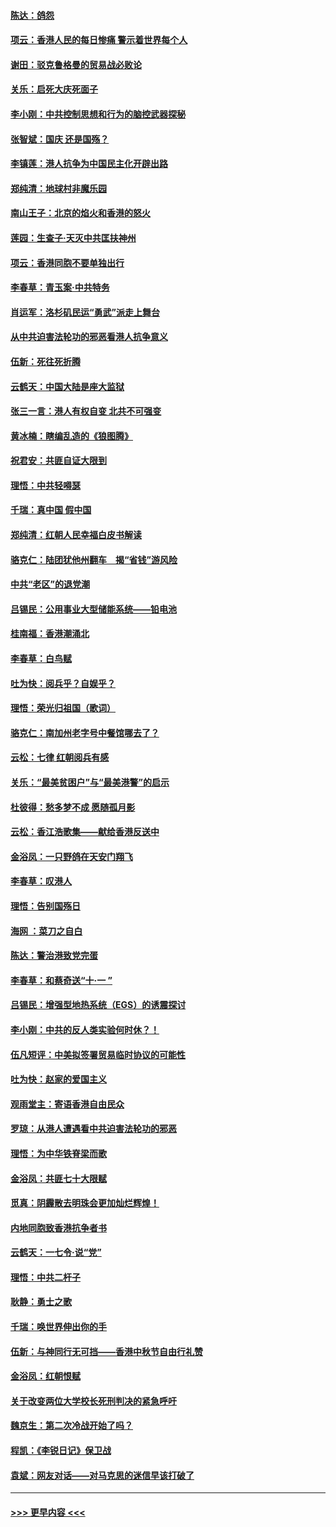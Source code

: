 #### [陈达：鸽怨](../pages/nsc993/n11561879.md?t=10020622) 
#### [项云：香港人民的每日惨痛  警示着世界每个人](../pages/nsc993/n11559273.md?t=10020622) 
#### [谢田：驳克鲁格曼的贸易战必败论](../pages/nsc993/n11555840.md?t=10020622) 
#### [关乐：启死大庆死面子](../pages/nsc993/n11556823.md?t=10020622) 
#### [李小刚：中共控制思想和行为的脑控武器探秘](../pages/nsc993/n11556776.md?t=10020622) 
#### [张智斌：国庆  还是国殇？](../pages/nsc993/n11556617.md?t=10020622) 
#### [李镇莲：港人抗争为中国民主化开辟出路](../pages/nsc993/n11556570.md?t=10020622) 
#### [郑纯清：地球村非魔乐园](../pages/nsc993/n11555415.md?t=10020622) 
#### [南山王子：北京的焰火和香港的怒火](../pages/nsc993/n11555318.md?t=10020622) 
#### [莲园：生查子·天灭中共匡扶神州](../pages/nsc993/n11555302.md?t=10020622) 
#### [项云：香港同胞不要单独出行](../pages/nsc993/n11555276.md?t=10020622) 
#### [李春草：青玉案‧中共特务](../pages/nsc993/n11552356.md?t=10020622) 
#### [肖运军：洛杉矶民运“勇武”派走上舞台](../pages/nsc993/n11551595.md?t=10020622) 
#### [从中共迫害法轮功的邪恶看港人抗争意义](../pages/nsc993/n11540858.md?t=10020622) 
#### [伍新：死往死折腾](../pages/nsc993/n11550174.md?t=10020622) 
#### [云鹤天：中国大陆是座大监狱](../pages/nsc993/n11550155.md?t=10020622) 
#### [张三一言：港人有权自变 北共不可强变](../pages/nsc993/n11550132.md?t=10020622) 
#### [黄冰楠：瞎编乱造的《狼图腾》](../pages/nsc993/n11550082.md?t=10020622) 
#### [祝君安：共匪自证大限到](../pages/nsc993/n11550041.md?t=10020622) 
#### [理悟：中共轻嘚瑟](../pages/nsc993/n11547978.md?t=10020622) 
#### [千瑞：真中国 假中国](../pages/nsc993/n11547865.md?t=10020622) 
#### [郑纯清：红朝人民幸福白皮书解读](../pages/nsc993/n11547499.md?t=10020622) 
#### [骆克仁：陆团犹他州翻车　揭“省钱”游风险](../pages/nsc993/n11546977.md?t=10020622) 
#### [中共“老区”的退党潮](../pages/nsc993/n11545995.md?t=10020622) 
#### [吕锡民：公用事业大型储能系统——铅电池](../pages/nsc993/n11545701.md?t=10020622) 
#### [桂南福：香港潮涌北](../pages/nsc993/n11545682.md?t=10020622) 
#### [李春草：白鸟赋](../pages/nsc993/n11545663.md?t=10020622) 
#### [吐为快：阅兵乎？自娱乎？](../pages/nsc993/n11545625.md?t=10020622) 
#### [理悟：荣光归祖国（歌词）](../pages/nsc993/n11545616.md?t=10020622) 
#### [骆克仁：南加州老字号中餐馆哪去了？](../pages/nsc993/n11545120.md?t=10020622) 
#### [云松：七律 红朝阅兵有感](../pages/nsc993/n11542394.md?t=10020622) 
#### [关乐：“最美贫困户”与“最美港警”的启示](../pages/nsc993/n11542252.md?t=10020622) 
#### [杜彼得：愁多梦不成 愿随孤月影](../pages/nsc993/n11540296.md?t=10020622) 
#### [云松：香江浩歌集——献给香港反送中](../pages/nsc993/n11540149.md?t=10020622) 
#### [金浴凤：一只野鸽在天安门翔飞](../pages/nsc993/n11540280.md?t=10020622) 
#### [李春草：叹港人](../pages/nsc993/n11540119.md?t=10020622) 
#### [理悟：告别国殇日](../pages/nsc993/n11539610.md?t=10020622) 
#### [海网 ：菜刀之自白](../pages/nsc993/n11539597.md?t=10020622) 
#### [陈达：警治港致党完蛋](../pages/nsc993/n11538127.md?t=10020622) 
#### [李春草：和蔡奇送“十·一 ”](../pages/nsc993/n11537810.md?t=10020622) 
#### [吕锡民：增强型地热系统（EGS）的诱震探讨](../pages/nsc993/n11537765.md?t=10020622) 
#### [李小刚：中共的反人类实验何时休？！](../pages/nsc993/n11537669.md?t=10020622) 
#### [伍凡短评：中美拟签署贸易临时协议的可能性](../pages/nsc993/n11536773.md?t=10020622) 
#### [吐为快：赵家的爱国主义](../pages/nsc993/n11536750.md?t=10020622) 
#### [观雨堂主：寄语香港自由民众](../pages/nsc993/n11536735.md?t=10020622) 
#### [罗琼：从港人遭遇看中共迫害法轮功的邪恶](../pages/nsc993/n11507862.md?t=10020622) 
#### [理悟：为中华铁脊梁而歌](../pages/nsc993/n11534458.md?t=10020622) 
#### [金浴凤：共匪七十大限赋](../pages/nsc993/n11534434.md?t=10020622) 
#### [觅真：阴霾散去明珠会更加灿烂辉煌！](../pages/nsc993/n11531858.md?t=10020622) 
#### [内地同胞致香港抗争者书](../pages/nsc993/n11531645.md?t=10020622) 
#### [云鹤天：一七令‧说“党”](../pages/nsc993/n11529099.md?t=10020622) 
#### [理悟：中共二杆子](../pages/nsc993/n11529046.md?t=10020622) 
#### [耿静：勇士之歌](../pages/nsc993/n11527562.md?t=10020622) 
#### [千瑞：唤世界伸出你的手](../pages/nsc993/n11526942.md?t=10020622) 
#### [伍新：与神同行无可挡——香港中秋节自由行礼赞](../pages/nsc993/n11526801.md?t=10020622) 
#### [金浴凤：红朝恨赋](../pages/nsc993/n11524312.md?t=10020622) 
#### [关于改变两位大学校长死刑判决的紧急呼吁](../pages/nsc993/n11524103.md?t=10020622) 
#### [魏京生：第二次冷战开始了吗？](../pages/nsc993/n11524023.md?t=10020622) 
#### [程凯：《李锐日记》保卫战](../pages/nsc993/n11522922.md?t=10020622) 
#### [袁斌：网友对话——对马克思的迷信早该打破了](../pages/nsc993/n11522561.md?t=10020622) 

----
#### [ >>> 更早内容 <<< ](../indexes/nsc993-earlier.md)
